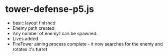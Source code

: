 # tower-defense-p5.js

* basic layout finished 
* Enemy path created 
* Any number of enemy1 can be spawned.
* Lives added
* FireTower aiming process complete - it now searches for the enemy and rotates it's turret
